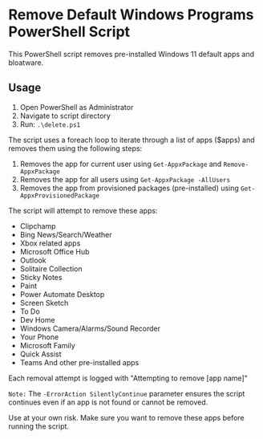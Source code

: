 # Remove Default Windows Programs PowerShell Script

This PowerShell script removes pre-installed Windows 11 default apps and bloatware.

## Usage

1. Open PowerShell as Administrator
2. Navigate to script directory
3. Run: `.\delete.ps1`

The script uses a foreach loop to iterate through a list of apps ($apps) and removes them using the following steps:

1. Removes the app for current user using `Get-AppxPackage` and `Remove-AppxPackage`
2. Removes the app for all users using `Get-AppxPackage -AllUsers`
3. Removes the app from provisioned packages (pre-installed) using `Get-AppxProvisionedPackage`

The script will attempt to remove these apps:
- Clipchamp
- Bing News/Search/Weather
- Xbox related apps
- Microsoft Office Hub
- Outlook
- Solitaire Collection
- Sticky Notes
- Paint
- Power Automate Desktop
- Screen Sketch
- To Do
- Dev Home
- Windows Camera/Alarms/Sound Recorder
- Your Phone
- Microsoft Family
- Quick Assist
- Teams
  And other pre-installed apps

Each removal attempt is logged with "Attempting to remove [app name]"

`Note:` The `-ErrorAction SilentlyContinue` parameter ensures the script continues even if an app is not found or cannot be removed.

Use at your own risk. Make sure you want to remove these apps before running the script.
